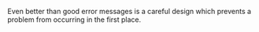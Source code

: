 Even better than good error messages is a careful design which prevents a problem from occurring in the first place.
